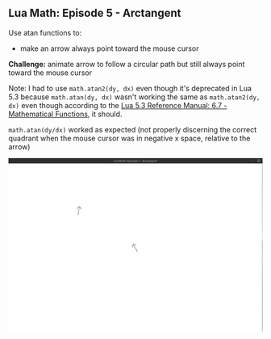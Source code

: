 ## Lua Math: Episode 5 - Arctangent

Use atan functions to:
- make an arrow always point toward the mouse cursor

**Challenge:** animate arrow to follow a circular path but still always point toward the mouse cursor

Note: I had to use `math.atan2(dy, dx)` even though it's deprecated in Lua 5.3 because `math.atan(dy, dx)` wasn't working the same as `math.atan2(dy, dx)` even though according to the [Lua 5.3 Reference Manual: 6.7 - Mathematical Functions](https://www.lua.org/manual/5.3/manual.html#6.7), it should.

`math.atan(dy/dx)` worked as expected (not properly discerning the correct quadrant when the mouse cursor was in negative x space, relative to the arrow)

![two arrows — one in the center and one orbiting the center — both always points to the cursor](episode5.gif)
